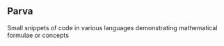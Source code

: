 ## Parva

Small snippets of code in various languages demonstrating mathematical formulae or concepts


